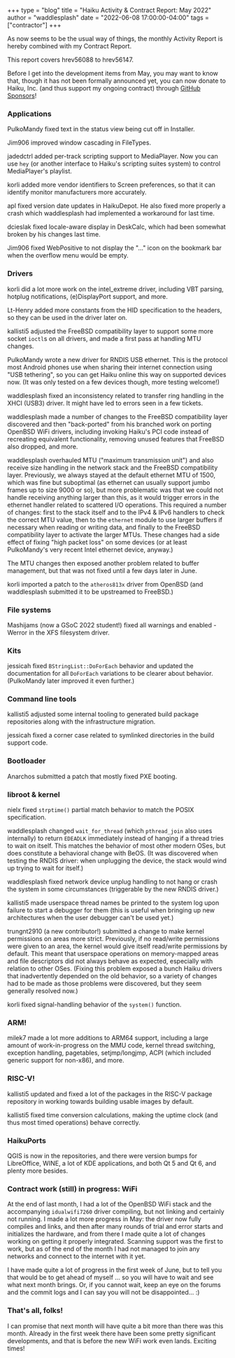 +++
type = "blog"
title = "Haiku Activity & Contract Report: May 2022"
author = "waddlesplash"
date = "2022-06-08 17:00:00-04:00"
tags = ["contractor"]
+++

As now seems to be the usual way of things, the monthly Activity Report is hereby combined with my Contract Report.

This report covers hrev56088 to hrev56147.

Before I get into the development items from May, you may want to know that, though it has not been formally announced yet, you can now donate to Haiku, Inc. (and thus support my ongoing contract) through [GitHub Sponsors](https://github.com/sponsors/haiku/)!

<!--more-->

### Applications

PulkoMandy fixed text in the status view being cut off in Installer.

Jim906 improved window cascading in FileTypes.

jadedctrl added per-track scripting support to MediaPlayer. Now you can use `hey` (or another interface to Haiku's scripting suites system) to control MediaPlayer's playlist.

korli added more vendor identifiers to Screen preferences, so that it can identify monitor manufacturers more accurately.

apl fixed version date updates in HaikuDepot. He also fixed more properly a crash which waddlesplash had implemented a workaround for last time.

dcieslak fixed locale-aware display in DeskCalc, which had been somewhat broken by his changes last time.

Jim906 fixed WebPositive to not display the "..." icon on the bookmark bar when the overflow menu would be empty.

### Drivers

korli did a lot more work on the intel_extreme driver, including VBT parsing, hotplug notifications, (e)DisplayPort support, and more.

Lt-Henry added more constants from the HID specification to the headers, so they can be used in the driver later on.

kallisti5 adjusted the FreeBSD compatibility layer to support some more socket `ioctl`s on all drivers, and made a first pass at handling MTU changes.

PulkoMandy wrote a new driver for RNDIS USB ethernet. This is the protocol most Android phones use when sharing their internet connection using "USB tethering", so you can get Haiku online this way on supported devices now. (It was only tested on a few devices though, more testing welcome!)

waddlesplash fixed an inconsistency related to transfer ring handling in the XHCI (USB3) driver. It might have led to errors seen in a few tickets.

waddlesplash made a number of changes to the FreeBSD compatibility layer discovered and then "back-ported" from his branched work on porting OpenBSD WiFi drivers, including invoking Haiku's PCI code instead of recreating equivalent functionality, removing unused features that FreeBSD also dropped, and more.

waddlesplash overhauled MTU ("maximum transmission unit") and also receive size handling in the network stack and the FreeBSD compatibility layer. Previously, we always stayed at the default ethernet MTU of 1500, which was fine but suboptimal (as ethernet can usually support jumbo frames up to size 9000 or so), but more problematic was that we could not handle receiving anything larger than this, as it would trigger errors in the ethernet handler related to scattered I/O operations. This required a number of changes: first to the stack itself and to the IPv4 & IPv6 handlers to check the correct MTU value, then to the `ethernet` module to use larger buffers if necessary when reading or writing data, and finally to the FreeBSD compatibility layer to activate the larger MTUs. These changes had a side effect of fixing "high packet loss" on some devices (or at least PulkoMandy's very recent Intel ethernet device, anyway.)

The MTU changes then exposed another problem related to buffer management, but that was not fixed until a few days later in June.

korli imported a patch to the `atheros813x` driver from OpenBSD (and waddlesplash submitted it to be upstreamed to FreeBSD.)

### File systems

Mashijams (now a GSoC 2022 student!) fixed all warnings and enabled -Werror in the XFS filesystem driver.

### Kits

jessicah fixed `BStringList::DoForEach` behavior and updated the documentation for all `DoForEach` variations to be clearer about behavior. (PulkoMandy later improved it even further.)

### Command line tools

kallisti5 adjusted some internal tooling to generated build package repositories along with the infrastructure migration.

jessicah fixed a corner case related to symlinked directories in the build support code.

### Bootloader

Anarchos submitted a patch that mostly fixed PXE booting.

### libroot & kernel

nielx fixed `strptime()` partial match behavior to match the POSIX specification.

waddlesplash changed `wait_for_thread` (which `pthread_join` also uses internally) to return `EDEADLK` immediately instead of hanging if a thread tries to wait on itself. This matches the behavior of most other modern OSes, but does constitute a behavioral change with BeOS. (It was discovered when testing the RNDIS driver: when unplugging the device, the stack would wind up trying to wait for itself.)

waddlesplash fixed network device unplug handling to not hang or crash the system in some circumstances (triggerable by the new RNDIS driver.)

kallisti5 made userspace thread names be printed to the system log upon failure to start a debugger for them (this is useful when bringing up new architectures when the user debugger can't be used yet.)

trungnt2910 (a new contributor!) submitted a change to make kernel permissions on areas more strict. Previously, if no read/write permissions were given to an area, the kernel would give itself read/write permissions by default. This meant that userspace operations on memory-mapped areas and file descriptors did not always behave as expected, especially with relation to other OSes. (Fixing this problem exposed a bunch Haiku drivers that inadvertently depended on the old behavior, so a variety of changes had to be made as those problems were discovered, but they seem generally resolved now.)

korli fixed signal-handling behavior of the `system()` function.

### ARM!

milek7 made a lot more additions to ARM64 support, including a large amount of work-in-progress on the MMU code, kernel thread switching, exception handling, pagetables, setjmp/longjmp, ACPI (which included generic support for non-x86), and more.

### RISC-V!

kallisti5 updated and fixed a lot of the packages in the RISC-V package repository in working towards building usable images by default.

kallisti5 fixed time conversion calculations, making the uptime clock (and thus most timed operations) behave correctly.

### HaikuPorts

QGIS is now in the repositories, and there were version bumps for LibreOffice, WINE, a lot of KDE applications, and both Qt 5 and Qt 6, and plenty more besides.

### Contract work (still) in progress: WiFi

At the end of last month, I had a lot of the OpenBSD WiFi stack and the accompanying `idualwifi7260` driver compiling, but not linking and certainly not running. I made a lot more progress in May: the driver now fully compiles and links, and then after many rounds of trial and error starts and initializes the hardware, and from there I made quite a lot of changes working on getting it properly integrated. Scanning support was the first to work, but as of the end of the month I had not managed to join any networks and connect to the internet with it yet.

I have made quite a lot of progress in the first week of June, but to tell you that would be to get ahead of myself ... so you will have to wait and see what next month brings. Or, if you cannot wait, keep an eye on the forums and the commit logs and I can say you will not be disappointed... :)

### That's all, folks!

I can promise that next month will have quite a bit more than there was this month. Already in the first week there have been some pretty significant developments, and that is before the new WiFi work even lands. Exciting times!
